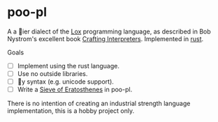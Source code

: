 # poo-pl
A a 💩ier dialect of the [Lox](http://craftinginterpreters.com/the-lox-language.html) programming language, as described in Bob Nystrom's excellent book [Crafting Interpreters](https://http://craftinginterpreters.com/). Implemented in [rust](https://www.rust-lang.org/en-US/).

Goals
- [ ] Implement using the rust language.
- [ ] Use no outside libraries.
- [ ] 💩y syntax (e.g. unicode support).
- [ ] Write a [Sieve of Eratosthenes](https://en.wikipedia.org/wiki/Sieve_of_Eratosthenes) in poo-pl.

There is no intention of creating an industrial strength language implementation, this is a hobby project only.
